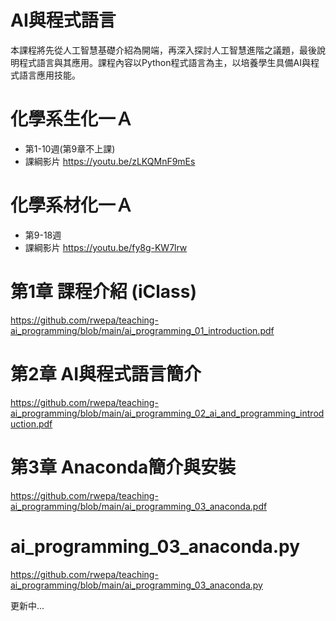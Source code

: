 # AI與程式語言

本課程將先從人工智慧基礎介紹為開端，再深入探討人工智慧進階之議題，最後說明程式語言與其應用。課程內容以Python程式語言為主，以培養學生具備AI與程式語言應用技能。

# 化學系生化一Ａ

+ 第1-10週(第9章不上課)
+ 課綱影片 https://youtu.be/zLKQMnF9mEs

# 化學系材化一Ａ

+ 第9-18週
+ 課綱影片 https://youtu.be/fy8g-KW7lrw

# 第1章 課程介紹 (iClass)
https://github.com/rwepa/teaching-ai_programming/blob/main/ai_programming_01_introduction.pdf

# 第2章 AI與程式語言簡介
https://github.com/rwepa/teaching-ai_programming/blob/main/ai_programming_02_ai_and_programming_introduction.pdf

# 第3章 Anaconda簡介與安裝
https://github.com/rwepa/teaching-ai_programming/blob/main/ai_programming_03_anaconda.pdf

# ai_programming_03_anaconda.py
https://github.com/rwepa/teaching-ai_programming/blob/main/ai_programming_03_anaconda.py

更新中...
